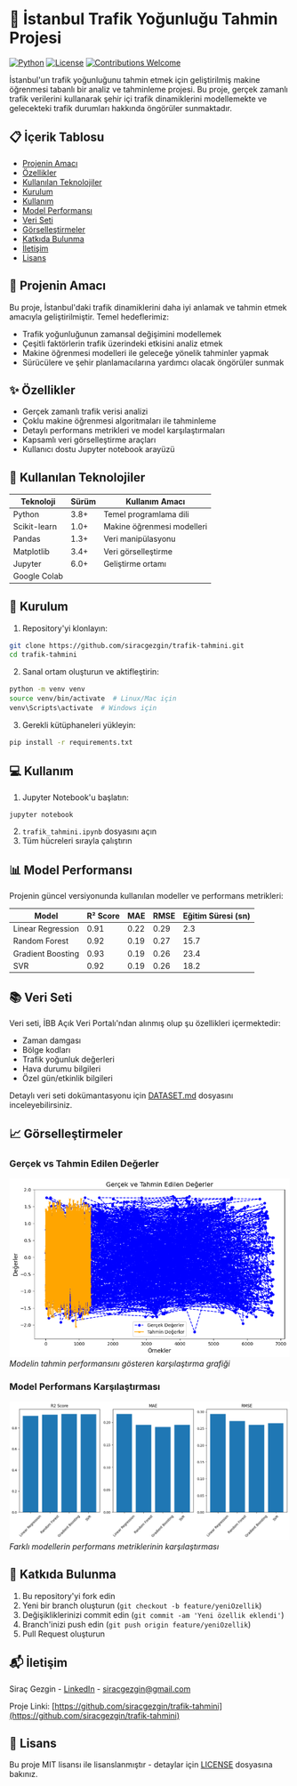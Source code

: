 # 🚦 İstanbul Trafik Yoğunluğu Tahmin Projesi

[![Python](https://img.shields.io/badge/Python-3.8%2B-blue.svg)](https://www.python.org)
[![License](https://img.shields.io/badge/License-MIT-green.svg)](LICENSE)
[![Contributions Welcome](https://img.shields.io/badge/contributions-welcome-brightgreen.svg?style=flat)](CONTRIBUTING.md)

İstanbul'un trafik yoğunluğunu tahmin etmek için geliştirilmiş makine öğrenmesi tabanlı bir analiz ve tahminleme projesi. Bu proje, gerçek zamanlı trafik verilerini kullanarak şehir içi trafik dinamiklerini modellemekte ve gelecekteki trafik durumları hakkında öngörüler sunmaktadır.

## 📋 İçerik Tablosu
- [Projenin Amacı](#-projenin-amacı)
- [Özellikler](#-özellikler)
- [Kullanılan Teknolojiler](#-kullanılan-teknolojiler)
- [Kurulum](#-kurulum)
- [Kullanım](#-kullanım)
- [Model Performansı](#-model-performansı)
- [Veri Seti](#-veri-seti)
- [Görselleştirmeler](#-görselleştirmeler)
- [Katkıda Bulunma](#-katkıda-bulunma)
- [İletişim](#-iletişim)
- [Lisans](#-lisans)

## 🎯 Projenin Amacı

Bu proje, İstanbul'daki trafik dinamiklerini daha iyi anlamak ve tahmin etmek amacıyla geliştirilmiştir. Temel hedeflerimiz:

- Trafik yoğunluğunun zamansal değişimini modellemek
- Çeşitli faktörlerin trafik üzerindeki etkisini analiz etmek
- Makine öğrenmesi modelleri ile geleceğe yönelik tahminler yapmak
- Sürücülere ve şehir planlamacılarına yardımcı olacak öngörüler sunmak

## ✨ Özellikler

- Gerçek zamanlı trafik verisi analizi
- Çoklu makine öğrenmesi algoritmaları ile tahminleme
- Detaylı performans metrikleri ve model karşılaştırmaları
- Kapsamlı veri görselleştirme araçları
- Kullanıcı dostu Jupyter notebook arayüzü

## 🔧 Kullanılan Teknolojiler

| Teknoloji | Sürüm | Kullanım Amacı |
|-----------|-------|----------------|
| Python | 3.8+ | Temel programlama dili |
| Scikit-learn | 1.0+ | Makine öğrenmesi modelleri |
| Pandas | 1.3+ | Veri manipülasyonu |
| Matplotlib | 3.4+ | Veri görselleştirme |
| Jupyter | 6.0+ | Geliştirme ortamı |
| Google Colab| | |Ek Geliştirme ortamı |

## 🚀 Kurulum

1. Repository'yi klonlayın:
```bash
git clone https://github.com/siracgezgin/trafik-tahmini.git
cd trafik-tahmini
```

2. Sanal ortam oluşturun ve aktifleştirin:
```bash
python -m venv venv
source venv/bin/activate  # Linux/Mac için
venv\Scripts\activate  # Windows için
```

3. Gerekli kütüphaneleri yükleyin:
```bash
pip install -r requirements.txt
```

## 💻 Kullanım

1. Jupyter Notebook'u başlatın:
```bash
jupyter notebook
```

2. `trafik_tahmini.ipynb` dosyasını açın
3. Tüm hücreleri sırayla çalıştırın

## 📊 Model Performansı

Projenin güncel versiyonunda kullanılan modeller ve performans metrikleri:

| Model | R² Score | MAE | RMSE | Eğitim Süresi (sn) |
|-------|----------|-----|------|-------------------|
| Linear Regression | 0.91 | 0.22 | 0.29 | 2.3 |
| Random Forest | 0.92 | 0.19 | 0.27 | 15.7 |
| Gradient Boosting | 0.93 | 0.19 | 0.26 | 23.4 |
| SVR | 0.92 | 0.19 | 0.26 | 18.2 |

## 📚 Veri Seti

Veri seti, İBB Açık Veri Portalı'ndan alınmış olup şu özellikleri içermektedir:

- Zaman damgası
- Bölge kodları
- Trafik yoğunluk değerleri
- Hava durumu bilgileri
- Özel gün/etkinlik bilgileri

Detaylı veri seti dokümantasyonu için [DATASET.md](DATASET.md) dosyasını inceleyebilirsiniz.

## 📈 Görselleştirmeler

### Gerçek vs Tahmin Edilen Değerler
![Gerçek ve Tahmin Grafiği](images/gercek_vs_tahmin.png)
*Modelin tahmin performansını gösteren karşılaştırma grafiği*

### Model Performans Karşılaştırması
![Performans Karşılaştırması](images/performans.png)
*Farklı modellerin performans metriklerinin karşılaştırması*

## 🤝 Katkıda Bulunma

1. Bu repository'yi fork edin
2. Yeni bir branch oluşturun (`git checkout -b feature/yeniOzellik`)
3. Değişikliklerinizi commit edin (`git commit -am 'Yeni özellik eklendi'`)
4. Branch'inizi push edin (`git push origin feature/yeniOzellik`)
5. Pull Request oluşturun

## 📬 İletişim

Siraç Gezgin - [LinkedIn](https://linkedin.com/in/siracgezgin) - siracgezgin@gmail.com

Proje Linki: [https://github.com/siracgezgin/trafik-tahmini](https://github.com/siracgezgin/trafik-tahmini)

## 📄 Lisans

Bu proje MIT lisansı ile lisanslanmıştır - detaylar için [LICENSE](LICENSE) dosyasına bakınız.
